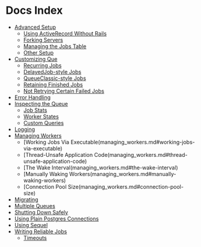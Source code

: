 Docs Index
==============

- [Advanced Setup](advanced_setup.md#advanced-setup)
  - [Using ActiveRecord Without Rails](advanced_setup.md#using-activerecord-without-rails)
  - [Forking Servers](advanced_setup.md#forking-servers)
  - [Managing the Jobs Table](advanced_setup.md#managing-the-jobs-table)
  - [Other Setup](advanced_setup.md#other-setup)
- [Customizing Que](customizing_que.md#customizing-que)
  - [Recurring Jobs](customizing_que.md#recurring-jobs)
  - [DelayedJob-style Jobs](customizing_que.md#delayedjob-style-jobs)
  - [QueueClassic-style Jobs](customizing_que.md#queueclassic-style-jobs)
  - [Retaining Finished Jobs](customizing_que.md#retaining-finished-jobs)
  - [Not Retrying Certain Failed Jobs](customizing_que.md#not-retrying-certain-failed-jobs)
- [Error Handling](error_handling.md#error-handling)
- [Inspecting the Queue](inspecting_the_queue.md#inspecting-the-queue)
  - [Job Stats](inspecting_the_queue.md#job-stats)
  - [Worker States](inspecting_the_queue.md#worker-states)
  - [Custom Queries](inspecting_the_queue.md#custom-queries)
- [Logging](logging.md#logging)
- [Managing Workers](managing_workers.md#managing-workers)
  - [Working Jobs Via Executable(managing_workers.md#working-jobs-via-executable)
  - [Thread-Unsafe Application Code(managing_workers.md#thread-unsafe-application-code)
  - [The Wake Interval(managing_workers.md#the-wake-interval)
  - [Manually Waking Workers(managing_workers.md#manually-waking-workers)
  - [Connection Pool Size(managing_workers.md#connection-pool-size)
- [Migrating](migrating.md#migrating)
- [Multiple Queues](multiple_queues.md#multiple-queues)
- [Shutting Down Safely](shutting_down_safely.md#shutting-down-safely)
- [Using Plain Postgres Connections](using_plain_connections.md#using-plain-postgres-connections)
- [Using Sequel](using_sequel.md#using-sequel)
- [Writing Reliable Jobs](writing_reliable_jobs.md#writing-reliable-jobs)
  - [Timeouts](writing_reliable_jobs.md#timeouts)
